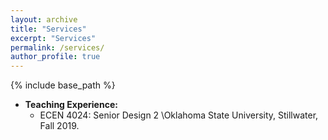 ```yaml
---
layout: archive
title: "Services"
excerpt: "Services"
permalink: /services/
author_profile: true
---
```


{% include base_path %}

* <b>Teaching Experience:</b>
  * ECEN 4024: Senior Design 2 \\Oklahoma State University, Stillwater, Fall 2019.
